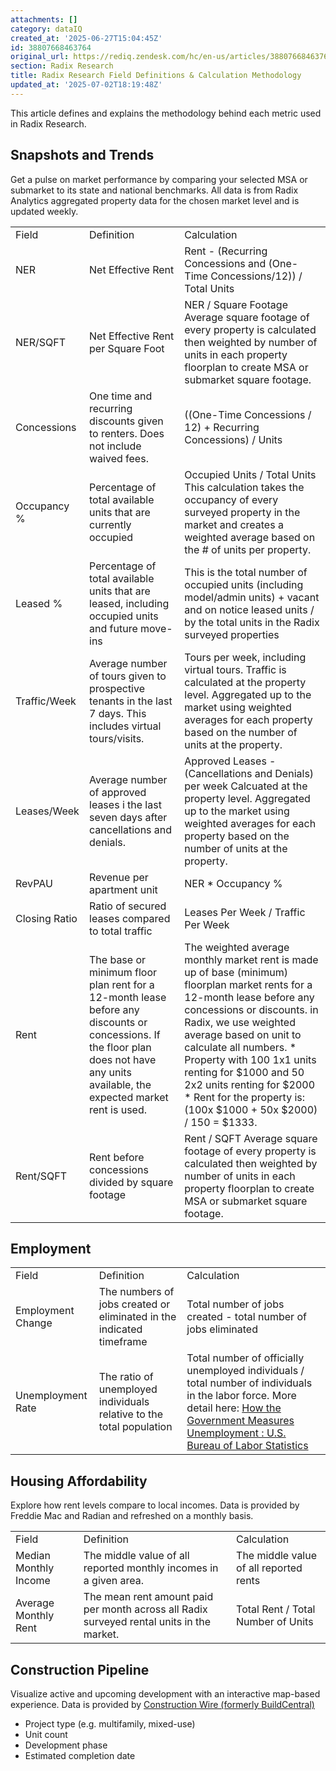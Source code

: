 ```yaml
---
attachments: []
category: dataIQ
created_at: '2025-06-27T15:04:45Z'
id: 38807668463764
original_url: https://rediq.zendesk.com/hc/en-us/articles/38807668463764-Radix-Research-Field-Definitions-Calculation-Methodology
section: Radix Research
title: Radix Research Field Definitions & Calculation Methodology
updated_at: '2025-07-02T18:19:48Z'
---
```


This article defines and explains the methodology behind each metric used in Radix Research.

## Snapshots and Trends

Get a pulse on market performance by comparing your selected MSA or submarket to its state and national benchmarks. All data is from Radix Analytics aggregated property data for the chosen market level and is updated weekly.

|  |  |  |
| --- | --- | --- |
| Field | Definition | Calculation |
| NER | Net Effective Rent | Rent - (Recurring Concessions and (One-Time Concessions/12)) / Total Units |
| NER/SQFT | Net Effective Rent per Square Foot | NER / Square Footage  Average square footage of every property is calculated then weighted by number of units in each property floorplan to create MSA or submarket square footage. |
| Concessions | One time and recurring discounts given to renters. Does not include waived fees. | ((One-Time Concessions / 12) + Recurring Concessions) / Units |
| Occupancy % | Percentage of total available units that are currently occupied | Occupied Units / Total Units  This calculation takes the occupancy of every surveyed property in the market and creates a weighted average based on the # of units per property. |
| Leased % | Percentage of total available units that are leased, including occupied units and future move-ins | This is the total number of occupied units (including model/admin units) + vacant and on notice leased units / by the total units in the Radix surveyed properties |
| Traffic/Week | Average number of tours given to prospective tenants in the last 7 days. This includes virtual tours/visits. | Tours per week, including virtual tours.  Traffic is calculated at the property level. Aggregated up to the market using weighted averages for each property based on the number of units at the property. |
| Leases/Week | Average number of approved leases i the last seven days after cancellations and denials. | Approved Leases - (Cancellations and Denials) per week  Calcuated at the property level. Aggregated up to the market using weighted averages for each property based on the number of units at the property. |
| RevPAU | Revenue per apartment unit | NER \* Occupancy % |
| Closing Ratio | Ratio of secured leases compared to total traffic | Leases Per Week / Traffic Per Week |
| Rent | The base or minimum floor plan rent for a 12-month lease before any discounts or concessions. If the floor plan does not have any units available, the expected market rent is used. | The weighted average monthly market rent is made up of base (minimum) floorplan market rents for a 12-month lease before any concessions or discounts.  in Radix, we use weighted average based on unit to calculate all numbers.   * Property with 100 1x1 units renting for $1000 and 50 2x2 units renting for $2000 * Rent for the property is: (100x $1000 + 50x $2000) / 150 = $1333. |
| Rent/SQFT | Rent before concessions divided by square footage | Rent / SQFT  Average square footage of every property is calculated then weighted by number of units in each property floorplan to create MSA or submarket square footage. |

## Employment

|  |  |  |
| --- | --- | --- |
| Field | Definition | Calculation |
| Employment Change | The numbers of jobs created or eliminated in the indicated timeframe | Total number of jobs created - total number of jobs eliminated |
| Unemployment Rate | The ratio of unemployed individuals relative to the total population | Total number of officially unemployed individuals / total number of individuals in the labor force. More detail here: [How the Government Measures Unemployment : U.S. Bureau of Labor Statistics](https://www.bls.gov/cps/cps_htgm.htm#unemployed) |

## 

## **Housing Affordability**

Explore how rent levels compare to local incomes. Data is provided by Freddie Mac and Radian and refreshed on a monthly basis.

|  |  |  |
| --- | --- | --- |
| Field | Definition | Calculation |
| Median Monthly Income | The middle value of all reported monthly incomes in a given area. | The middle value of all reported rents |
| Average Monthly Rent | The mean rent amount paid per month across all Radix surveyed rental units in the market. | Total Rent / Total Number of Units |

## **Construction Pipeline**

Visualize active and upcoming development with an interactive map-based experience. Data is provided by [Construction Wire (formerly BuildCentral)](https://www.buildcentral.com/)

* Project type (e.g. multifamily, mixed-use)
* Unit count
* Development phase
* Estimated completion date
